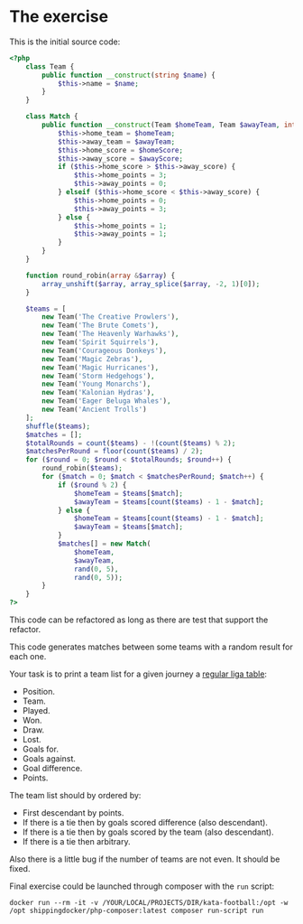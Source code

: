 # The exercise

This is the initial source code:
```php
<?php
    class Team {
        public function __construct(string $name) {
            $this->name = $name;
        }
    }

    class Match {
        public function __construct(Team $homeTeam, Team $awayTeam, int $homeScore, int $awayScore) {
            $this->home_team = $homeTeam;
            $this->away_team = $awayTeam;
            $this->home_score = $homeScore;
            $this->away_score = $awayScore;
            if ($this->home_score > $this->away_score) {
                $this->home_points = 3;
                $this->away_points = 0;
            } elseif ($this->home_score < $this->away_score) {
                $this->home_points = 0;
                $this->away_points = 3;
            } else {
                $this->home_points = 1;
                $this->away_points = 1;
            }
        }
    }

    function round_robin(array &$array) {
        array_unshift($array, array_splice($array, -2, 1)[0]);
    }

    $teams = [
        new Team('The Creative Prowlers'),
        new Team('The Brute Comets'),
        new Team('The Heavenly Warhawks'),
        new Team('Spirit Squirrels'),
        new Team('Courageous Donkeys'),
        new Team('Magic Zebras'),
        new Team('Magic Hurricanes'),
        new Team('Storm Hedgehogs'),
        new Team('Young Monarchs'),
        new Team('Kalonian Hydras'),
        new Team('Eager Beluga Whales'),
        new Team('Ancient Trolls')
    ];
    shuffle($teams);
    $matches = [];
    $totalRounds = count($teams) - !(count($teams) % 2);
    $matchesPerRound = floor(count($teams) / 2);
    for ($round = 0; $round < $totalRounds; $round++) {
        round_robin($teams);
        for ($match = 0; $match < $matchesPerRound; $match++) {
            if ($round % 2) {
                $homeTeam = $teams[$match];
                $awayTeam = $teams[count($teams) - 1 - $match];
            } else {
                $homeTeam = $teams[count($teams) - 1 - $match];
                $awayTeam = $teams[$match];
            }
            $matches[] = new Match(
                $homeTeam,
                $awayTeam,
                rand(0, 5),
                rand(0, 5));
        }
    }
?>
```

This code can be refactored as long as there are test that support the refactor.

This code generates matches between some teams with a random result for each one.
 
Your task is to print a team list for a given journey a [regular liga table](https://en.wikipedia.org/wiki/Template:2018_Liga_1_table):
 * Position.
 * Team.
 * Played.
 * Won.
 * Draw.
 * Lost.
 * Goals for.
 * Goals against.
 * Goal difference.
 * Points.
 

The team list should by ordered by:
 * First descendant by points.
 * If there is a tie then by goals scored difference (also descendant).
 * If there is a tie then by goals scored by the team (also descendant).
 * If there is a tie then arbitrary.
 
Also there is a little bug if the number of teams are not even. It should be fixed. 

Final exercise could be launched through composer with the `run` script:

    docker run --rm -it -v /YOUR/LOCAL/PROJECTS/DIR/kata-football:/opt -w /opt shippingdocker/php-composer:latest composer run-script run